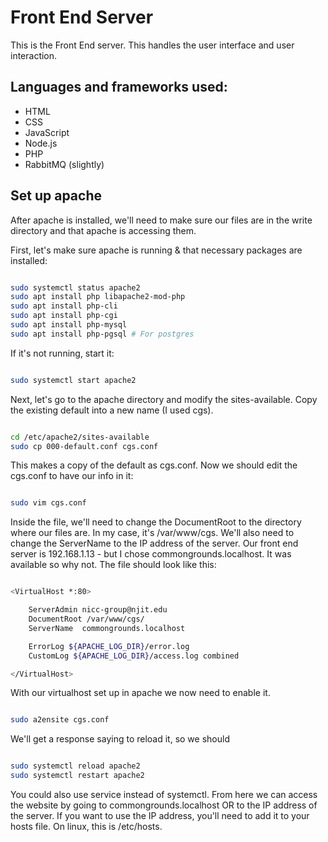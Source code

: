 # Front End Server


This is the Front End server. This handles the user interface and user interaction.


## Languages and frameworks used:
- HTML
- CSS
- JavaScript
- Node.js
- PHP
- RabbitMQ (slightly)



## Set up apache

After apache is installed, we'll need to make sure our files are in the write directory and that apache is accessing them.

First, let's make sure apache is running & that necessary packages are installed:

```bash

sudo systemctl status apache2
sudo apt install php libapache2-mod-php
sudo apt install php-cli
sudo apt install php-cgi
sudo apt install php-mysql
sudo apt install php-pgsql # For postgres
```

If it's not running, start it:

```bash

sudo systemctl start apache2

```

Next, let's go to the apache directory and modify the sites-available. Copy the existing default into a new name (I used cgs).

```bash

cd /etc/apache2/sites-available
sudo cp 000-default.conf cgs.conf

```

This makes a copy of the default as cgs.conf. Now we should edit the cgs.conf to have our info in it:

```bash

sudo vim cgs.conf

```

Inside the file, we'll need to change the DocumentRoot to the directory where our files are. In my case, it's /var/www/cgs. We'll also need to change the ServerName to the IP address of the server. Our front end server is 192.168.1.13 - but I chose commongrounds.localhost. It was available so why not. The file should look like this:

```bash

<VirtualHost *:80>

    ServerAdmin nicc-group@njit.edu
    DocumentRoot /var/www/cgs/
    ServerName  commongrounds.localhost

    ErrorLog ${APACHE_LOG_DIR}/error.log
    CustomLog ${APACHE_LOG_DIR}/access.log combined

</VirtualHost>

```

With our virtualhost set up in apache we now need to enable it.


```bash

sudo a2ensite cgs.conf

```

We'll get a response saying to reload it, so we should


```bash

sudo systemctl reload apache2
sudo systemctl restart apache2
```

You could also use service instead of systemctl. From here we can access the website by going to commongrounds.localhost OR to the IP address of the server. If you want to use the IP address, you'll need to add it to your hosts file. On linux, this is /etc/hosts. 

